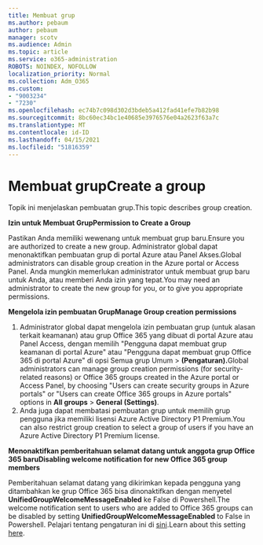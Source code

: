 ```yaml
---
title: Membuat grup
ms.author: pebaum
author: pebaum
manager: scotv
ms.audience: Admin
ms.topic: article
ms.service: o365-administration
ROBOTS: NOINDEX, NOFOLLOW
localization_priority: Normal
ms.collection: Adm_O365
ms.custom:
- "9003234"
- "7230"
ms.openlocfilehash: ec74b7c098d302d3bdeb5a412fad41efe7b82b98
ms.sourcegitcommit: 8bc60ec34bc1e40685e3976576e04a2623f63a7c
ms.translationtype: MT
ms.contentlocale: id-ID
ms.lasthandoff: 04/15/2021
ms.locfileid: "51816359"
---
```

# <a name="create-a-group"></a><span data-ttu-id="391a2-102">Membuat grup</span><span class="sxs-lookup"><span data-stu-id="391a2-102">Create a group</span></span>

<span data-ttu-id="391a2-103">Topik ini menjelaskan pembuatan grup.</span><span class="sxs-lookup"><span data-stu-id="391a2-103">This topic describes group creation.</span></span>

<span data-ttu-id="391a2-104">**Izin untuk Membuat Grup**</span><span class="sxs-lookup"><span data-stu-id="391a2-104">**Permission to Create a Group**</span></span>

<span data-ttu-id="391a2-105">Pastikan Anda memiliki wewenang untuk membuat grup baru.</span><span class="sxs-lookup"><span data-stu-id="391a2-105">Ensure you are authorized to create a new group.</span></span> <span data-ttu-id="391a2-106">Administrator global dapat menonaktifkan pembuatan grup di portal Azure atau Panel Akses.</span><span class="sxs-lookup"><span data-stu-id="391a2-106">Global administrators can disable group creation in the Azure portal or Access Panel.</span></span> <span data-ttu-id="391a2-107">Anda mungkin memerlukan administrator untuk membuat grup baru untuk Anda, atau memberi Anda izin yang tepat.</span><span class="sxs-lookup"><span data-stu-id="391a2-107">You may need an administrator to create the new group for you, or to give you appropriate permissions.</span></span>

<span data-ttu-id="391a2-108">**Mengelola izin pembuatan Grup**</span><span class="sxs-lookup"><span data-stu-id="391a2-108">**Manage Group creation permissions**</span></span>

1. <span data-ttu-id="391a2-109">Administrator global dapat mengelola izin pembuatan grup (untuk alasan terkait keamanan) atau grup Office 365 yang dibuat di portal Azure atau Panel Access, dengan memilih "Pengguna dapat membuat grup keamanan di portal Azure" atau "Pengguna dapat membuat grup Office 365 di portal Azure" di opsi Semua grup Umum  >  **(Pengaturan).**</span><span class="sxs-lookup"><span data-stu-id="391a2-109">Global administrators can manage group creation permissions (for security-related reasons) or Office 365 groups created in the Azure portal or Access Panel, by choosing "Users can create security groups in Azure portals" or "Users can create Office 365 groups in Azure portals" options in **All groups** > **General (Settings)**.</span></span>
2. <span data-ttu-id="391a2-110">Anda juga dapat membatasi pembuatan grup untuk memilih grup pengguna jika memiliki lisensi Azure Active Directory P1 Premium.</span><span class="sxs-lookup"><span data-stu-id="391a2-110">You can also restrict group creation to select a group of users if you have an Azure Active Directory P1 Premium license.</span></span>

<span data-ttu-id="391a2-111">**Menonaktifkan pemberitahuan selamat datang untuk anggota grup Office 365 baru**</span><span class="sxs-lookup"><span data-stu-id="391a2-111">**Disabling welcome notification for new Office 365 group members**</span></span>

<span data-ttu-id="391a2-112">Pemberitahuan selamat datang yang dikirimkan kepada pengguna yang ditambahkan ke grup Office 365 bisa dinonaktifkan dengan menyetel **UnifiedGroupWelcomeMessageEnabled** ke False di Powershell.</span><span class="sxs-lookup"><span data-stu-id="391a2-112">The welcome notification sent to users who are added to Office 365 groups can be disabled by setting **UnifiedGroupWelcomeMessageEnabled** to False in Powershell.</span></span> <span data-ttu-id="391a2-113">Pelajari tentang pengaturan ini di [sini](https://docs.microsoft.com/powershell/module/exchange/set-unifiedgroup?view=exchange-ps&preserve-view=true).</span><span class="sxs-lookup"><span data-stu-id="391a2-113">Learn about this setting [here](https://docs.microsoft.com/powershell/module/exchange/set-unifiedgroup?view=exchange-ps&preserve-view=true).</span></span>

